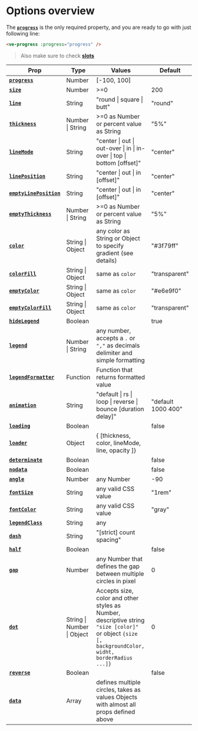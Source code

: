 # Options overview

The **[`progress`](#progress)** is the only required property, and you are ready to go with just following line:

```html
<ve-progress :progress="progress" />
```

> Also make sure to check **[slots](../slots/default.md)**

| Prop                                              | Type                       | Values                                                                                                                                              | Default            |
|---------------------------------------------------| -------------------------- | --------------------------------------------------------------------------------------------------------------------------------------------------- | ------------------ |
| **[`progress`](./progress.md)**                   | Number                     | \[-100, 100]                                                                                                                                        |                    |
| **[`size`](./size.md)**                           | Number                     | >=0                                                                                                                                                 | 200                |
| **[`line`](./line.md)**                           | String                     | "round \| square \| butt"                                                                                                                           | "round"            |
| **[`thickness`](./thickness.md)**                 | Number \| String           | \>=0 as Number or percent value as String                                                                                                           | "5%"               |
| **[`lineMode`](./lineMode.md)**                   | String                     | "center \| out \| out-over \| in \| in-over \| top \| bottom [offset]"                                                                              | "center"           |
| **[`linePosition`](./linePosition.md)**           | String                     | "center \| out \| in [offset]"                                                                                                                      | "center"           |
| **[`emptyLinePosition`](./emptyLinePosition.md)** | String                     | "center \| out \| in [offset]"                                                                                                                      | "center"           |
| **[`emptyThickness`](./emptyThickness.md)**       | Number \| String           | \>=0 as Number or percent value as String                                                                                                           | "5%"               |
| **[`color`](./color.md)**                         | String \| Object           | any color as String or Object to specify gradient (see details)                                                                                     | "#3f79ff"          |
| **[`colorFill`](./colorFill.md)**                 | String \| Object           | same as `color`                                                                                                                                     | "transparent"      |
| **[`emptyColor`](./emptyColor.md)**               | String \| Object           | same as `color`                                                                                                                                     | "#e6e9f0"          |
| **[`emptyColorFill`](./emptyColorFill.md)**       | String \| Object           | same as `color`                                                                                                                                     | "transparent"      |
| **[`hideLegend`](./hideLegend.md)**               | Boolean                    |                                                                                                                                                     | true               |
| **[`legend`](./legend.md)**                       | Number \| String           | any number, accepts a `.` or `","` as decimals delimiter and simple formatting                                                                      |                    |
| **[`legendFormatter`](./legendFormatter.md)**     | Function                   | Function that returns formatted value                                                                                                               |                    |
| **[`animation`](./animation.md)**                 | String                     | "default \| rs \| loop \| reverse \| bounce [duration delay]"                                                                                       | "default 1000 400" |
| **[`loading`](./loading.md)**                     | Boolean                    |                                                                                                                                                     | false              |
| **[`loader`](./loader.md)**                       | Object                     | { [thickness, color, lineMode, line, opacity ]}                                                                                                     |                    |
| **[`determinate`](./determinate.md)**             | Boolean                    |                                                                                                                                                     | false              |
| **[`nodata`](./nodata.md)**                       | Boolean                    |                                                                                                                                                     | false              |
| **[`angle`](./angle.md)**                         | Number                     | any Number                                                                                                                                          | -90                |
| **[`fontSize`](./fontSize.md)**                   | String                     | any valid CSS value                                                                                                                                 | "1rem"             |
| **[`fontColor`](./fontColor.md)**                 | String                     | any valid CSS value                                                                                                                                 | "gray"             |
| **[`legendClass`](./legendClass.md)**             | String                     | any                                                                                                                                                 |                    |
| **[`dash`](./dash.md)**                           | String                     | "[strict] count spacing"                                                                                                                            |                    |
| **[`half`](./half.md)**                           | Boolean                    |                                                                                                                                                     | false              |
| **[`gap`](./gap.md)**                             | Number                     | any Number that defines the gap between multiple circles in pixel                                                                                   | 0                  |
| **[`dot`](./dot.md)**                             | String \| Number \| Object | Accepts size, color and other styles as Number, descriptive string `"size [color]"` or object `{size [, backgroundColor, widht, borderRadius ...]}` | 0                  |
| **[`reverse`](./reverse.md)**                     | Boolean                    |                                                                                                                                                     | false              |
| **[`data`](./data.md)**                           | Array                      | defines multiple circles, takes as values Objects with almost all props defined above                                                               |                    |
